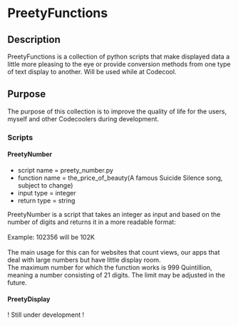 <h1>PreetyFunctions</h1>

<h2>Description</h2>
<p>PreetyFunctions is a collection of python scripts that make displayed data a little more pleasing to the eye or provide conversion methods from one type of text display to another. Will be used while at Codecool.</p>
<h2>Purpose</h2>
<p>The purpose of this collection is to improve the quality of life for the users, myself and other Codecoolers during development.</p>
<h3>Scripts</h3>
<h4>PreetyNumber</h4>
<ul>
<li>
script name = preety_number.py
</li>
<li>
function name = the_price_of_beauty(A famous Suicide Silence song, subject to change)
</li>
<li>
input type = integer
</li>
<li>
return type = string
</li>
</ul>
<p>PreetyNumber is a script that takes an integer as input and based on the number of digits and returns it in a more readable format:<br><br>Example: 102356 will be 102K<br><br>The main usage for this can for websites that count views, our apps that deal with large numbers but have little display room.<br>The maximum number for which the function works is 999 Quintillion, meaning a number consisting of 21 digits. The limit may be adjusted in the future.</p>
<h4>PreetyDisplay</h4>
<p>! Still under development !</p>